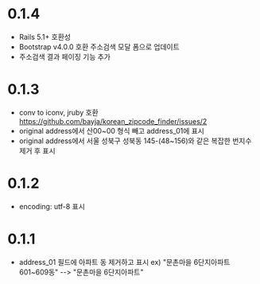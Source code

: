 0.1.4
=====================

* Rails 5.1+ 호환성
* Bootstrap v4.0.0 호환 주소검색 모달 폼으로 업데이트
* 주소검색 결과 페이징 기능 추가

0.1.3
=====================

* conv to iconv, jruby 호환 https://github.com/bayja/korean_zipcode_finder/issues/2
* original address에서 산00~00 형식 빼고 address_01에 표시
* original address에서 서울 성북구 성북동 145-(48~156)와 같은 복잡한 번지수 제거 후 표시


0.1.2
=====================

* encoding: utf-8 표시


0.1.1
=====================

* address_01 필드에 아파트 동 제거하고 표시 ex) "문촌마을 6단지아파트 601~609동" --> "문촌마을 6단지아파트"


